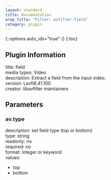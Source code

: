 ```yaml
---
layout: standard
title: Documentation
wrap_title: "Filter: avfilter.field"
category: plugin
---
```

{::options auto_ids="true" /}
{:toc}

## Plugin Information

title: field  
media types:
Video  
description: Extract a field from the input video.  
version: Lavfi6.41.100  
creator: libavfilter maintainers  

## Parameters

### av.type

  
description:
set field type (top or bottom)  
type: string  
readonly: no  
required: no  
format: integer or keyword  
values:  
* top
* bottom

